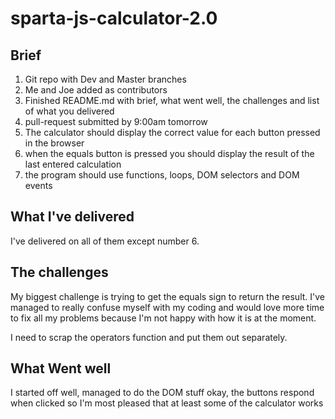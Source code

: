# sparta-js-calculator-2.0

## Brief
1. Git repo with Dev and Master branches
2. Me and Joe added as contributors
3. Finished README.md with brief, what went well, the  challenges and list of what you delivered
4. pull-request submitted by 9:00am tomorrow
5. The calculator should display the correct value for each button pressed in the browser
6. when the equals button is pressed you should display the result of the last entered calculation
7. the program should use functions, loops, DOM selectors and DOM events

## What I've delivered
I've delivered on all of them except number 6.

## The challenges
My biggest challenge is trying to get the equals sign to return the result. I've managed to really confuse myself with my coding and would love more time to fix all my problems because I'm not happy with how it is at the moment.

I need to scrap the operators function and put them out separately.

## What Went well

I started off well, managed to do the DOM stuff okay, the buttons respond when clicked so I'm most pleased that at least some of the calculator works
